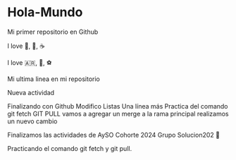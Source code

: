 # Hola-Mundo

Mi primer repositorio en Github

I love :guitar:, :cinema:, :coffee:

I love :argentina:, :cut_of_meat:, :soccer:

Mi ultima linea en mi repositorio

Nueva actividad

Finalizando con Github
Modifico Listas
Una línea más
Practica del comando git fetch
GIT PULL
vamos a agregar un merge a la rama principal
realizamos un nuevo cambio

Finalizamos las actividades de AySO Cohorte 2024 Grupo Solucion202 :partying_face: 

Practicando el comando git fetch y git pull.
